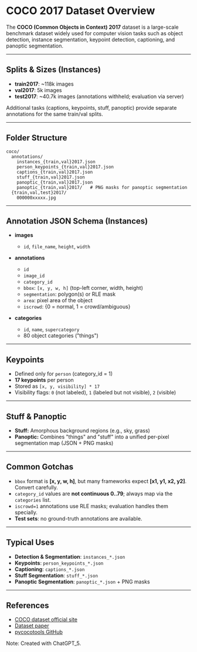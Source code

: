 # COCO 2017 Dataset Overview

The **COCO (Common Objects in Context) 2017** dataset is a large-scale benchmark dataset widely used for computer vision tasks such as object detection, instance segmentation, keypoint detection, captioning, and panoptic segmentation.

---

## Splits & Sizes (Instances)

* **train2017**: \~118k images
* **val2017**: 5k images
* **test2017**: \~40.7k images (annotations withheld; evaluation via server)

Additional tasks (captions, keypoints, stuff, panoptic) provide separate annotations for the same train/val splits.

---

## Folder Structure

```
coco/
  annotations/
    instances_{train,val}2017.json
    person_keypoints_{train,val}2017.json
    captions_{train,val}2017.json
    stuff_{train,val}2017.json
    panoptic_{train,val}2017.json
    panoptic_{train,val}2017/   # PNG masks for panoptic segmentation
  {train,val,test}2017/
    000000xxxxx.jpg
```

---

## Annotation JSON Schema (Instances)

* **images**

  * `id`, `file_name`, `height`, `width`
* **annotations**

  * `id`
  * `image_id`
  * `category_id`
  * `bbox`: `[x, y, w, h]` (top-left corner, width, height)
  * `segmentation`: polygon(s) or RLE mask
  * `area`: pixel area of the object
  * `iscrowd`: {0 = normal, 1 = crowd/ambiguous}
* **categories**

  * `id`, `name`, `supercategory`
  * 80 object categories ("things")

---

## Keypoints

* Defined only for `person` (category\_id = 1)
* **17 keypoints** per person
* Stored as `[x, y, visibility] * 17`
* Visibility flags: `0` (not labeled), `1` (labeled but not visible), `2` (visible)

---

## Stuff & Panoptic

* **Stuff:** Amorphous background regions (e.g., sky, grass)
* **Panoptic:** Combines "things" and "stuff" into a unified per-pixel segmentation map (JSON + PNG masks)

---

## Common Gotchas

* `bbox` format is **\[x, y, w, h]**, but many frameworks expect **\[x1, y1, x2, y2]**. Convert carefully.
* `category_id` values are **not continuous 0..79**; always map via the `categories` list.
* `iscrowd=1` annotations use RLE masks; evaluation handles them specially.
* **Test sets**: no ground-truth annotations are available.

---

## Typical Uses

* **Detection & Segmentation**: `instances_*.json`
* **Keypoints**: `person_keypoints_*.json`
* **Captioning**: `captions_*.json`
* **Stuff Segmentation**: `stuff_*.json`
* **Panoptic Segmentation**: `panoptic_*.json` + PNG masks

---

## References

* [COCO dataset official site](https://cocodataset.org)
* [Dataset paper](https://arxiv.org/abs/1405.0312)
* [pycocotools GitHub](https://github.com/cocodataset/cocoapi)


Note: Created with ChatGPT_5.

